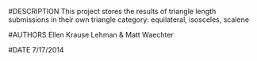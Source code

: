 #DESCRIPTION
This project stores the results of triangle length submissions in their own triangle category: equilateral, isosceles, scalene

#AUTHORS
Ellen Krause Lehman & Matt Waechter

#DATE
7/17/2014
